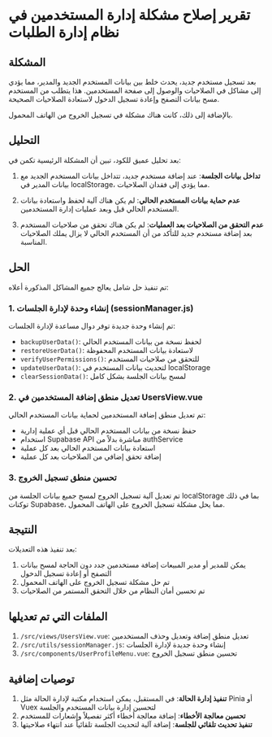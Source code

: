 # تقرير إصلاح مشكلة إدارة المستخدمين في نظام إدارة الطلبات

## المشكلة

بعد تسجيل مستخدم جديد، يحدث خلط بين بيانات المستخدم الجديد والمدير، مما يؤدي إلى مشاكل في الصلاحيات والوصول إلى صفحة المستخدمين. هذا يتطلب من المستخدم مسح بيانات التصفح وإعادة تسجيل الدخول لاستعادة الصلاحيات الصحيحة.

بالإضافة إلى ذلك، كانت هناك مشكلة في تسجيل الخروج من الهاتف المحمول.

## التحليل

بعد تحليل عميق للكود، تبين أن المشكلة الرئيسية تكمن في:

1. **تداخل بيانات الجلسة**: عند إضافة مستخدم جديد، تتداخل بيانات المستخدم الجديد مع بيانات المدير في localStorage، مما يؤدي إلى فقدان الصلاحيات.

2. **عدم حماية بيانات المستخدم الحالي**: لم يكن هناك آلية لحفظ واستعادة بيانات المستخدم الحالي قبل وبعد عمليات إدارة المستخدمين.

3. **عدم التحقق من الصلاحيات بعد العمليات**: لم يكن هناك تحقق من صلاحيات المستخدم بعد إضافة مستخدم جديد للتأكد من أن المستخدم الحالي لا يزال يملك الصلاحيات المناسبة.

## الحل

تم تنفيذ حل شامل يعالج جميع المشاكل المذكورة أعلاه:

### 1. إنشاء وحدة لإدارة الجلسات (sessionManager.js)

تم إنشاء وحدة جديدة توفر دوال مساعدة لإدارة الجلسات:

- `backupUserData()`: لحفظ نسخة من بيانات المستخدم الحالي
- `restoreUserData()`: لاستعادة بيانات المستخدم المحفوظة
- `verifyUserPermissions()`: للتحقق من صلاحيات المستخدم
- `updateUserData()`: لتحديث بيانات المستخدم في localStorage
- `clearSessionData()`: لمسح بيانات الجلسة بشكل كامل

### 2. تعديل منطق إضافة المستخدمين في UsersView.vue

تم تعديل منطق إضافة المستخدمين لحماية بيانات المستخدم الحالي:

- حفظ نسخة من بيانات المستخدم الحالي قبل أي عملية إدارية
- استخدام Supabase API مباشرة بدلاً من authService
- استعادة بيانات المستخدم الحالي بعد كل عملية
- إضافة تحقق إضافي من الصلاحيات بعد كل عملية

### 3. تحسين منطق تسجيل الخروج

تم تعديل آلية تسجيل الخروج لمسح جميع بيانات الجلسة من localStorage بما في ذلك توكنات Supabase، مما يحل مشكلة تسجيل الخروج على الهاتف المحمول.

## النتيجة

بعد تنفيذ هذه التعديلات:

1. يمكن للمدير أو مدير المبيعات إضافة مستخدمين جدد دون الحاجة لمسح بيانات التصفح أو إعادة تسجيل الدخول
2. تم حل مشكلة تسجيل الخروج على الهاتف المحمول
3. تم تحسين أمان النظام من خلال التحقق المستمر من الصلاحيات

## الملفات التي تم تعديلها

1. `/src/views/UsersView.vue`: تعديل منطق إضافة وتعديل وحذف المستخدمين
2. `/src/utils/sessionManager.js`: إنشاء وحدة جديدة لإدارة الجلسات
3. `/src/components/UserProfileMenu.vue`: تحسين منطق تسجيل الخروج

## توصيات إضافية

1. **تنفيذ إدارة الحالة**: في المستقبل، يمكن استخدام مكتبة لإدارة الحالة مثل Pinia أو Vuex لتحسين إدارة بيانات المستخدم والجلسة
2. **تحسين معالجة الأخطاء**: إضافة معالجة أخطاء أكثر تفصيلاً وإشعارات للمستخدم
3. **تنفيذ تحديث تلقائي للجلسة**: إضافة آلية لتحديث الجلسة تلقائياً عند انتهاء صلاحيتها
